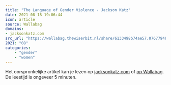 ```yaml
---
title: "The Language of Gender Violence - Jackson Katz"
date: 2021-08-18 19:06:44
icon: article
source: Wallabag
domains:
- jacksonkatz.com
src_url: "https://wallabag.thewiserbit.nl/share/6133498b74ae57.07677948"
2021: "08"
categories:
    - "gender"
    - "women"
---
```

Het oorspronkelijke artikel kan je lezen op [jacksonkatz.com](https://www.jacksonkatz.com/news/language-gender-violence/) of [op Wallabag](https://wallabag.thewiserbit.nl/share/6133498b74ae57.07677948). De leestijd is ongeveer 5 minuten.